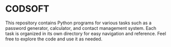 # CODSOFT

This repository contains Python programs for various tasks such as a password generator, calculator, and contact management system. Each task is organized in its own directory for easy navigation and reference. Feel free to explore the code and use it as needed.

